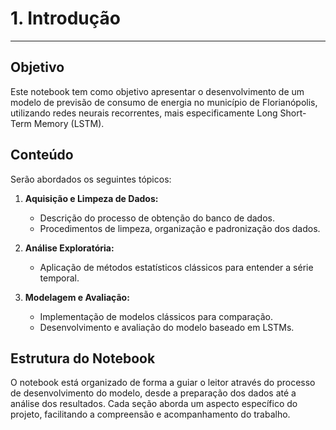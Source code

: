 # 1. Introdução

---

## Objetivo

Este notebook tem como objetivo apresentar o desenvolvimento de um modelo de previsão de consumo de energia no município de Florianópolis, utilizando redes neurais recorrentes, mais especificamente Long Short-Term Memory (LSTM).

## Conteúdo

Serão abordados os seguintes tópicos:

1. **Aquisição e Limpeza de Dados:**
   - Descrição do processo de obtenção do banco de dados.
   - Procedimentos de limpeza, organização e padronização dos dados.

2. **Análise Exploratória:**
   - Aplicação de métodos estatísticos clássicos para entender a série temporal.
   
3. **Modelagem e Avaliação:**
   - Implementação de modelos clássicos para comparação.
   - Desenvolvimento e avaliação do modelo baseado em LSTMs.

## Estrutura do Notebook

O notebook está organizado de forma a guiar o leitor através do processo de desenvolvimento do modelo, desde a preparação dos dados até a análise dos resultados. Cada seção aborda um aspecto específico do projeto, facilitando a compreensão e acompanhamento do trabalho.

